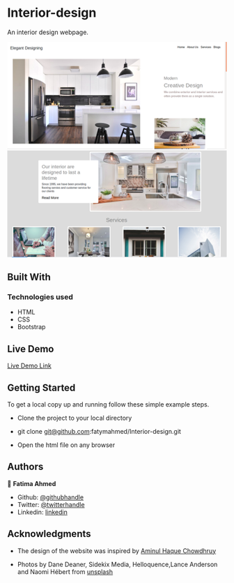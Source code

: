 # Interior-design
An interior design webpage.

![screenshot](./assets/screenshot.png)
![screenshot](./assets/screenshot2.png)

## Built With
### Technologies used
- HTML
- CSS
- Bootstrap

## Live Demo

[Live Demo Link](https://fatymahmed.github.io/Interior-design/)


## Getting Started

To get a local copy up and running follow these simple example steps.

- Clone the project to your local directory

- git clone git@github.com:fatymahmed/Interior-design.git

- Open the html file on any browser

## Authors

👤 **Fatima Ahmed**

- Github: [@githubhandle](https://github.com/fatymahmed)
- Twitter: [@twitterhandle](https://twitter.com/fatymahmed)
- Linkedin: [linkedin](https://www.linkedin.com/in/fatima-ahmed-46b01298/)



## Acknowledgments
- The design of the website was inspired by [Aminul Haque Chowdhruy](https://dribbble.com/shots/9239203-Interior-Design-Landing-Page-Concept/attachments/1282846?mode=media)

- Photos by Dane Deaner, Sidekix Media, Helloquence,Lance Anderson and Naomi Hébert from [unsplash](https://unsplash.com/)